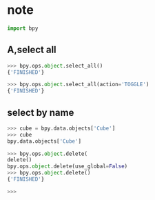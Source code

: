 # note

```py
import bpy
```

## A,select all

```py
>>> bpy.ops.object.select_all()
{'FINISHED'}

>>> bpy.ops.object.select_all(action='TOGGLE')
{'FINISHED'}

```

## select by name

```py
>>> cube = bpy.data.objects['Cube']
>>> cube
bpy.data.objects['Cube']

>>> bpy.ops.object.delete(
delete()
bpy.ops.object.delete(use_global=False)
>>> bpy.ops.object.delete()
{'FINISHED'}

>>> 
